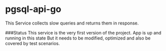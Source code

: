 # pgsql-api-go
This Service collects slow queries and returns them in response.

###Status
This service is the very first version of the project. App is up and running in this state
But it needs to be modified, optimized and also be covered by test scenarios.
